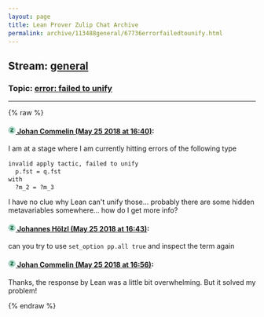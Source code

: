 ```yaml
---
layout: page
title: Lean Prover Zulip Chat Archive 
permalink: archive/113488general/67736errorfailedtounify.html
---
```


## Stream: [general](index.html)
### Topic: [error: failed to unify](67736errorfailedtounify.html)

---


{% raw %}
#### [![Click to go to Zulip](../../assets/img/zulip2.png) Johan Commelin (May 25 2018 at 16:40)](https://leanprover.zulipchat.com/#narrow/stream/113488-general/topic/error%3A%20failed%20to%20unify/near/127084634):
I am at a stage where I am currently hitting errors of the following type
```lean
invalid apply tactic, failed to unify
  p.fst = q.fst
with
  ?m_2 = ?m_3
```
I have no clue why Lean can't unify those... probably there are some hidden metavariables somewhere... how do I get more info?

#### [![Click to go to Zulip](../../assets/img/zulip2.png) Johannes Hölzl (May 25 2018 at 16:43)](https://leanprover.zulipchat.com/#narrow/stream/113488-general/topic/error%3A%20failed%20to%20unify/near/127084763):
can you try to use `set_option pp.all true` and inspect the term again

#### [![Click to go to Zulip](../../assets/img/zulip2.png) Johan Commelin (May 25 2018 at 16:56)](https://leanprover.zulipchat.com/#narrow/stream/113488-general/topic/error%3A%20failed%20to%20unify/near/127085460):
Thanks, the response by Lean was a little bit overwhelming. But it solved my problem!


{% endraw %}
